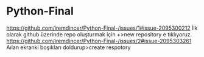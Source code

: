 # Python-Final
https://github.com/iremdincer/Python-Final-/issues/1#issue-2095300212
İlk olarak github üzerinde repo oluşturmak için +>new repository e tıklıyoruz.
https://github.com/iremdincer/Python-Final-/issues/2#issue-2095303261
Aılan ekranki boşıkları doldurup>create respotory 


